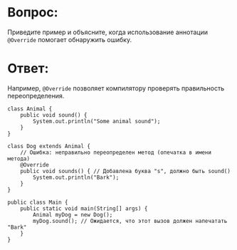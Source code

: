 # Вопрос:
Приведите пример и объясните, когда использование аннотации `@Override` помогает обнаружить ошибку.
# Ответ:
Например, `@Override` позволяет компилятору проверять правильность переопределения.
```
class Animal {
    public void sound() {
        System.out.println("Some animal sound");
    }
}

class Dog extends Animal {
    // Ошибка: неправильно переопределен метод (опечатка в имени метода)
    @Override
    public void sounds() { // Добавлена буква "s", должно быть sound()
        System.out.println("Bark");
    }
}

public class Main {
    public static void main(String[] args) {
        Animal myDog = new Dog();
        myDog.sound(); // Ожидается, что этот вызов должен напечатать "Bark"
    }
}
```
